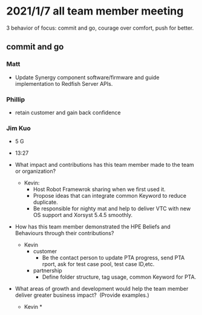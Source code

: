 # 2021/1/7 all team member meeting
3 behavior of focus: commit and go, courage over comfort, push for better.
## commit and go
### Matt
* Update Synergy component software/firmware and guide implementation to Redfish Server APIs.
### Phillip
* retain customer and gain back confidence
### Jim Kuo 
* 5 G
* 13:27


* What impact and contributions has this team member made to the team or organization?
    * Kevin:
        * Host Robot Framewrok sharing when we first used it.
        * Propose ideas that can integrate common Keyword to reduce duplicate.
        * Be responsible for nighty mat and help to deliver VTC with new OS support and Xorsyst 5.4.5 smoothly.
* How has this team member demonstrated the HPE Beliefs and Behaviours through their contributions?
    * Kevin
        * customer
            * Be the contact person to update PTA progress, send PTA rport, ask for test case pool, test case ID,etc.
        * partnership
            * Define folder structure, tag usage, common Keyword for PTA.
* What areas of growth and development would help the team member deliver greater business impact?  (Provide examples.)
    * Kevin
        * 
